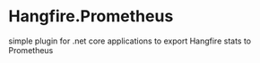 # Hangfire.Prometheus
simple plugin for .net core applications to export Hangfire stats to Prometheus
